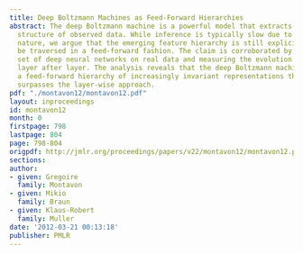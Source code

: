 ```yaml
---
title: Deep Boltzmann Machines as Feed-Forward Hierarchies
abstract: The deep Boltzmann machine is a powerful model that extracts the hierarchical
  structure of observed data. While inference is typically slow due to its undirected
  nature, we argue that the emerging feature hierarchy is still explicit enough to
  be traversed in a feed-forward fashion. The claim is corroborated by training a
  set of deep neural networks on real data and measuring the evolution of the representation
  layer after layer. The analysis reveals that the deep Boltzmann machine produces
  a feed-forward hierarchy of increasingly invariant representations that clearly
  surpasses the layer-wise approach.
pdf: "./montavon12/montavon12.pdf"
layout: inproceedings
id: montavon12
month: 0
firstpage: 798
lastpage: 804
page: 798-804
origpdf: http://jmlr.org/proceedings/papers/v22/montavon12/montavon12.pdf
sections: 
author:
- given: Gregoire
  family: Montavon
- given: Mikio
  family: Braun
- given: Klaus-Robert
  family: Muller
date: '2012-03-21 00:13:18'
publisher: PMLR
---
```

